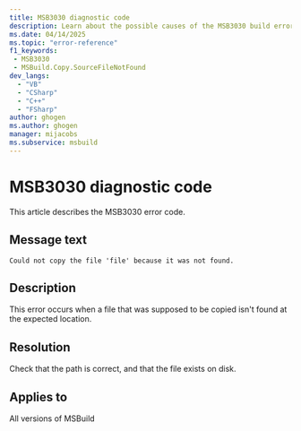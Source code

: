 ```yaml
---
title: MSB3030 diagnostic code
description: Learn about the possible causes of the MSB3030 build error and get troubleshooting tips.
ms.date: 04/14/2025
ms.topic: "error-reference"
f1_keywords:
 - MSB3030
 - MSBuild.Copy.SourceFileNotFound
dev_langs:
  - "VB"
  - "CSharp"
  - "C++"
  - "FSharp"
author: ghogen
ms.author: ghogen
manager: mijacobs
ms.subservice: msbuild
---
```

# MSB3030 diagnostic code

<!-- :::ErrorDefinitionDescription::: -->
<!-- :::editable-content name="introDescription"::: -->
This article describes the MSB3030 error code.
<!-- :::editable-content-end::: -->

## Message text

`Could not copy the file 'file' because it was not found.`

<!-- :::editable-content name="postOutputDescription"::: -->
## Description

This error occurs when a file that was supposed to be copied isn't found at the expected location.

## Resolution

Check that the path is correct, and that the file exists on disk.
<!-- :::editable-content-end::: -->
<!-- :::ErrorDefinitionDescription-end::: -->

## Applies to

All versions of MSBuild